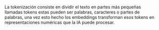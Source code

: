 La tokenización consiste en dividir el texto en partes más pequeñas llamadas tokens estas pueden ser palabras, caracteres o partes de palabras, una vez esto hecho los embeddings transforman esos tokens en representaciones numéricas que la IA puede procesar.